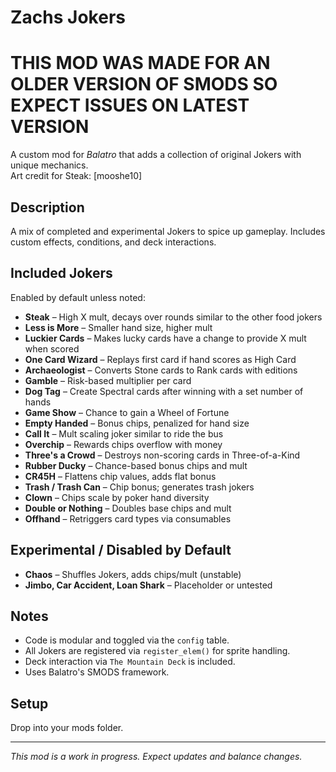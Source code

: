 # Zachs Jokers
# THIS MOD WAS MADE FOR AN OLDER VERSION OF SMODS SO EXPECT ISSUES ON LATEST VERSION

A custom mod for *Balatro* that adds a collection of original Jokers with unique mechanics.  
Art credit for Steak: [mooshe10]

## Description

A mix of completed and experimental Jokers to spice up gameplay. Includes custom effects, conditions, and deck interactions.

## Included Jokers

Enabled by default unless noted:

- **Steak** – High X mult, decays over rounds similar to the other food jokers  
- **Less is More** – Smaller hand size, higher mult  
- **Luckier Cards** – Makes lucky cards have a change to provide X mult when scored  
- **One Card Wizard** – Replays first card if hand scores as High Card  
- **Archaeologist** – Converts Stone cards to Rank cards with editions  
- **Gamble** – Risk-based multiplier per card  
- **Dog Tag** – Create Spectral cards after winning with a set number of hands  
- **Game Show** – Chance to gain a Wheel of Fortune  
- **Empty Handed** – Bonus chips, penalized for hand size  
- **Call It** – Mult scaling joker similar to ride the bus  
- **Overchip** – Rewards chips overflow with money  
- **Three's a Crowd** – Destroys non-scoring cards in Three-of-a-Kind  
- **Rubber Ducky** – Chance-based bonus chips and mult  
- **CR45H** – Flattens chip values, adds flat bonus  
- **Trash / Trash Can** – Chip bonus; generates trash jokers  
- **Clown** – Chips scale by poker hand diversity  
- **Double or Nothing** – Doubles base chips and mult  
- **Offhand** – Retriggers card types via consumables  

## Experimental / Disabled by Default

- **Chaos** – Shuffles Jokers, adds chips/mult (unstable)  
- **Jimbo, Car Accident, Loan Shark** – Placeholder or untested

## Notes

- Code is modular and toggled via the `config` table.  
- All Jokers are registered via `register_elem()` for sprite handling.  
- Deck interaction via `The Mountain Deck` is included.  
- Uses Balatro's SMODS framework.

## Setup

Drop into your mods folder.

---

*This mod is a work in progress. Expect updates and balance changes.*
